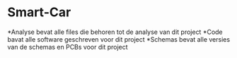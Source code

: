 # Smart-Car
*Analyse bevat alle files die behoren tot de analyse van dit project
*Code bavat alle software geschreven voor dit project
*Schemas bevat alle versies van de schemas en PCBs voor dit project

